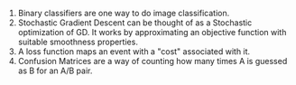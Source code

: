 1. Binary classifiers are one way to do image classification.
2. Stochastic Gradient Descent can be thought of as a Stochastic optimization of GD. It works by approximating an objective function with suitable smoothness properties.
3. A loss function maps an event with a "cost" associated with it.
4. Confusion Matrices are a way of counting how many times A is guessed as B for an A/B pair.
